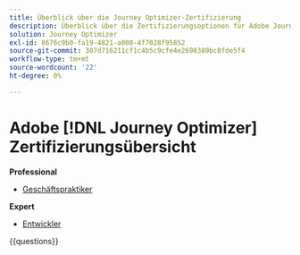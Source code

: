 ```yaml
---
title: Überblick über die Journey Optimizer-Zertifizierung
description: Überblick über die Zertifizierungsoptionen für Adobe Journey Optimizer
solution: Journey Optimizer
exl-id: 8676c9b0-fa19-4821-a008-4f7028f95852
source-git-commit: 307d716211cf1c4b5c9cfe4e2698389bc8fde5f4
workflow-type: tm+mt
source-wordcount: '22'
ht-degree: 0%

---
```


# Adobe [!DNL Journey Optimizer] Zertifizierungsübersicht

**Professional**

* [Geschäftspraktiker](https://certification.adobe.com/certification/aem-business-practitioner-professional)<!--AD0-E607-->

**Expert**

* [Entwickler](https://certification.adobe.com/certification/journey-optimizer-developer-expert) <!--AD0-E606-->

{{questions}}

